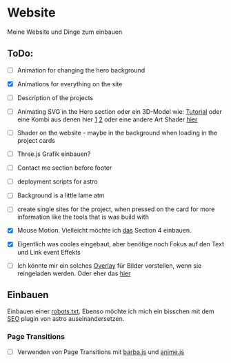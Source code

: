 # Website

Meine Website und Dinge zum einbauen

## ToDo:
- [ ] Animation for changing the hero background
- [x] Animations for everything on the site
- [ ] Description of the projects

- [ ] Animating SVG in the Hero section oder ein 3D-Model wie: [Tutorial](https://simondev.teachable.com/courses/1783153/lectures/40252874) oder eine Kombi aus denen hier [1](https://www.youtube.com/watch?v=YK1Sw_hnm58) [2](https://www.youtube.com/watch?v=vM8M4QloVL0&t=780s) oder eine andere Art Shader [hier](https://www.youtube.com/watch?v=C8Cuwq1eqDw)
- [ ] Shader on the website - maybe in the background when loading in the project cards
- [ ] Three.js Grafik einbauen?

- [ ] Contact me section before footer

- [ ] deployment scripts for astro
- [ ] Background is a little lame atm
- [ ] create single sites for the project, when pressed on the card for more information like the tools that is was build with

- [x] Mouse Motion. Vielleicht möchte ich [das](https://blog.hubspot.com/website/animated-cursor) Section 4 einbauen.
- [x] Eigentlich was cooles eingebaut, aber benötige noch Fokus auf den Text und Link event Effekts
- [ ] Ich könnte mir ein solches [Overlay](https://codepen.io/sukratti-jain/pen/wLOqdO/) für Bilder vorstellen, wenn sie reingeladen werden. Oder eher das [hier](https://www.youtube.com/watch?v=jMVhxBB3l0w)

## Einbauen
Einbauen einer [robots.txt](https://github.com/alextim/astro-lib/tree/main/packages/astro-robots-txt#readme). Ebenso möchte ich mich ein bisschen mit dem [SEO](https://github.com/jonasmerlin/astro-seo#readme) plugin von astro auseinandersetzen.

### Page Transitions

- [ ] Verwenden von Page Transitions mit [barba.js](https://barba.js.org/docs/getstarted/basic-transition/) und [anime.js](https://animejs.com/)